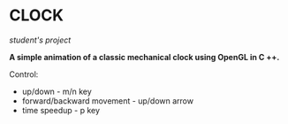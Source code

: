 # CLOCK
*student's project*

**A simple animation of a classic mechanical clock using OpenGL in C ++.**

Control:
- up/down - m/n key
- forward/backward movement - up/down arrow
- time speedup - p key
